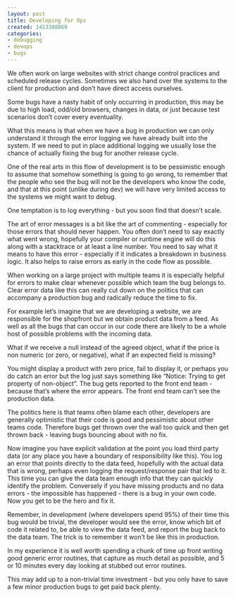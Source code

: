 ```yaml
---
layout: post
title: Developing for Ops
created: 1413308069
categories:
- debugging
- devops
- bugs
---
```

We often work on large websites with strict change control practices and scheduled release cycles. Sometimes we also hand over the systems to the client for production and don’t have direct access ourselves.

Some bugs have a nasty habit of only occurring in production, this may be due to high load, odd/old browsers, changes in data, or just because test scenarios don’t cover every eventuality.

What this means is that when we have a bug in production we can only understand it through the error logging we have already built into the system. If we need to put in place additional logging we usually lose the chance of actually fixing the bug for another release cycle.

One of the real arts in this flow of development is to be pessimistic enough to assume that somehow something is going to go wrong, to remember that the people who see the bug will not be the developers who know the code, and that at this point (unlike during dev) we will have very limited access to the systems we might want to debug.

One temptation is to log everything - but you soon find that doesn’t scale.

The art of error messages is a bit like the art of commenting - especially for those errors that should never happen. You often don’t need to say exactly what went wrong, hopefully your compiler or runtime engine will do this along with a stacktrace or at least a line number. You need to say what it means to have this error - especially if it indicates a breakdown in business logic. It also helps to raise errors as early in the code flow as possible.

When working on a large project with multiple teams it is especially helpful for errors to make clear whenever possible which team the bug belongs to. Clear error data like this can really cut down on the politics that can accompany a production bug and radically reduce the time to fix.

For example let’s imagine that we are developing a website, we are responsible for the shopfront but we obtain product data from a feed. As well as all the bugs that can occur in our code there are likely to be a whole host of possible problems with the incoming data. 

What if we receive a null instead of the agreed object, what if the price is non numeric (or zero, or negative), what if an expected field is missing? 



You might display a product with zero price, fail to display it, or perhaps you do catch an error but the log just says something like “Notice:  Trying to get property of non-object”. The bug gets reported to the front end team - because that’s where the error appears. The front end team can’t see the production data. 

The politics here is that teams often blame each other, developers are generally optimistic that their code is good and pessimistic about other teams code. Therefore bugs get thrown over the wall too quick and then get thrown back - leaving bugs bouncing about with no fix.

Now imagine you have explicit validation at the point you load third party data (or any place you have a boundary of responsibility like this). You log an error that points directly to the data feed, hopefully with the actual data that is wrong, perhaps even logging the request/response pair that led to it. This time you can give the data team enough info that they can quickly identify the problem. Conversely if you have missing products and no data errors - the impossible has happened - there is a bug in your own code. Now you get to be the hero and fix it.

Remember, in development (where developers spend 95%) of their time this bug would be trivial, the developer would see the error, know which bit of code it related to, be able to view the data feed, and report the bug back to the data team. The trick is to remember it won’t be like this in production.

In my experience it is well worth spending a chunk of time up front writing good generic error routines, that capture as much detail as possible, and 5 or 10 minutes every day looking at stubbed out error routines. 

This may add up to a non-trivial time investment - but you only have to save a few minor production bugs to get paid back plenty.

